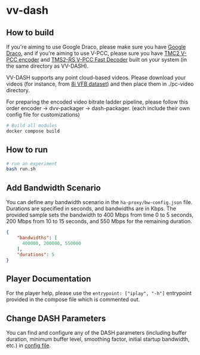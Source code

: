 # vv-dash


## How to build

If you're aiming to use Google Draco, please make sure you have [Google Draco](https://github.com/google/draco), and if you're aiming to use V-PCC, please sure you have [TMC2 V-PCC encoder](https://github.com/MPEGGroup/mpeg-pcc-tmc2) and [TMS2-RS V-PCC Fast Decoder](https://github.com/benclmnt/tmc2-rs) built on your system (in the same directory as VV-DASH).

VV-DASH supports any point cloud-based videos. Please download your videos (for instance, from [8i VFB dataset](https://plenodb.jpeg.org/pc/8ilabs)) and then place them in ./pc-video directory.

For preparing the encoded video bitrate ladder pipeline, please follow this order encoder -> dvv-packager -> dash-packager. (each include their own config file for customizations)

```bash
# Build all modules
docker compose build
```

## How to run

```bash
# run an experiment
bash run.sh
```

## Add Bandwidth Scenario
You can define any bandwidth scenario in the `ha-proxy/bw-config.json` file. Durations are specified in seconds, and bandwidths are in Kbps. The provided sample sets the bandwidth to 400 Mbps from time 0 to 5 seconds, 200 Mbps from 10 to 15 seconds, and 550 Mbps for the remaining duration.
```json
{
    "bandwidths": [
      400000, 200000, 550000
    ],
    "durations": 5
}
```
## Player Documentation
For the player help, please use the `entrypoint: ["iplay", "-h"]` entrypoint provided in the compose file which is commented out.

## Change DASH Parameters
You can find and configure any of the DASH parameters (including buffer duration, minimum buffer level, smoothing factor, initial startup bandwidth, etc.) in [config file](/istream-player/istream_player/config/config.py).